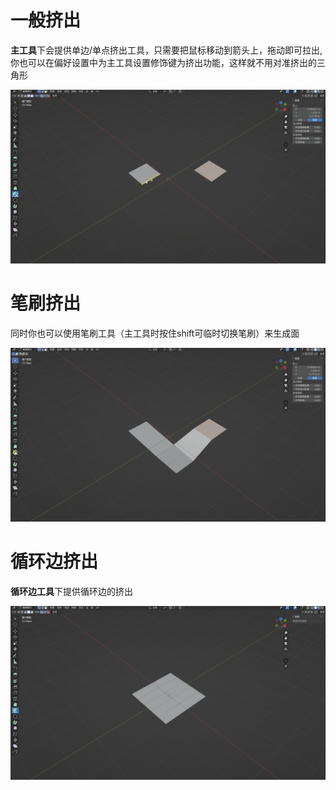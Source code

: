 # 一般挤出

**主工具**下会提供单边/单点挤出工具，只需要把鼠标移动到箭头上，拖动即可拉出, 你也可以在偏好设置中为主工具设置修饰键为挤出功能，这样就不用对准挤出的三角形

![动画5](res/README/动画5.gif)

# 笔刷挤出

同时你也可以使用笔刷工具（主工具时按住shift可临时切换笔刷）来生成面

![动画6](res/README/动画6.gif)

# 循环边挤出

**循环边工具**下提供循环边的挤出

![动画7](res/README/动画7.gif)